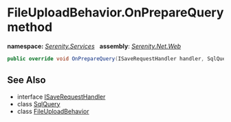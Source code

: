 # FileUploadBehavior.OnPrepareQuery method
**namespace:** *[Serenity.Services](../../README.md#serenity.services-namespace)*   **assembly**: *[Serenity.Net.Web](../../README.md)*

```csharp
public override void OnPrepareQuery(ISaveRequestHandler handler, SqlQuery query)
```

## See Also

* interface [ISaveRequestHandler](../Serenity.Net.Services/../ISaveRequestHandler.md)
* class [SqlQuery](../Serenity.Net.Data/../../Serenity.Data/SqlQuery.md)
* class [FileUploadBehavior](../FileUploadBehavior.md)